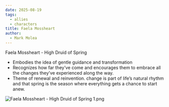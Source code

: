 ```yaml
---
date: 2025-08-19
tags:
  - allies
  - characters
title: Faela Mossheart
author:
  - Mark Molea
---
```

Faela Mossheart - High Druid of Spring

- Embodies the idea of gentle guidance and transformation
- Recognizes how far they’ve come and encourages them to embrace all the changes they’ve experienced along the way.
- Theme of renewal and reinvention. change is part of life’s natural rhythm and that spring is the season where everything gets a chance to start anew.

![Faela Mossheart - High Druid of Spring 1.png](/images/Faela%20Mossheart%20-%20High%20Druid%20of%20Spring%201.png)